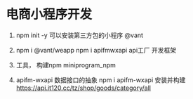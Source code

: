 #    电商小程序开发
 1. npm init -y
  可以安装第三方包的小程序  @vant
 2.  npm i @vant/weapp
 npm i apifmwxapi   api工厂
  开发框架
 3. 工具， 构建npm
    miniprogram_npm

4. apifm-wxapi   数据接口的抽象
npm i apifm-wxapi   安装并构建
https://api.it120.cc/tz/shop/goods/category/all
